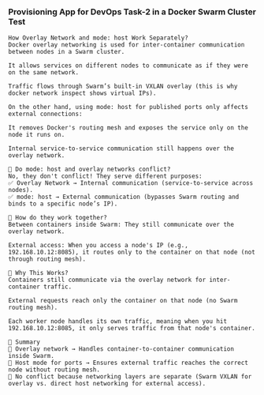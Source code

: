 ### Provisioning App for DevOps Task-2 in a Docker Swarm Cluster Test
    How Overlay Network and mode: host Work Separately?
    Docker overlay networking is used for inter-container communication between nodes in a Swarm cluster.

    It allows services on different nodes to communicate as if they were on the same network.

    Traffic flows through Swarm’s built-in VXLAN overlay (this is why docker network inspect shows virtual IPs).

    On the other hand, using mode: host for published ports only affects external connections:

    It removes Docker's routing mesh and exposes the service only on the node it runs on.

    Internal service-to-service communication still happens over the overlay network.

    🔹 Do mode: host and overlay networks conflict?
    No, they don't conflict! They serve different purposes:
    ✅ Overlay Network → Internal communication (service-to-service across nodes).
    ✅ mode: host → External communication (bypasses Swarm routing and binds to a specific node’s IP).

    🔹 How do they work together?
    Between containers inside Swarm: They still communicate over the overlay network.

    External access: When you access a node's IP (e.g., 192.168.10.12:8085), it routes only to the container on that node (not through routing mesh).

    🔹 Why This Works?
    Containers still communicate via the overlay network for inter-container traffic.

    External requests reach only the container on that node (no Swarm routing mesh).

    Each worker node handles its own traffic, meaning when you hit 192.168.10.12:8085, it only serves traffic from that node's container.

    🔹 Summary
    🔹 Overlay network → Handles container-to-container communication inside Swarm.
    🔹 Host mode for ports → Ensures external traffic reaches the correct node without routing mesh.
    🔹 No conflict because networking layers are separate (Swarm VXLAN for overlay vs. direct host networking for external access).

    


